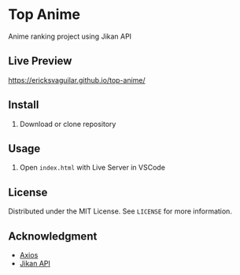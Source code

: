 # Top Anime

Anime ranking project using Jikan API

## Live Preview

https://ericksvaguilar.github.io/top-anime/

## Install

1. Download or clone repository

## Usage

1. Open `index.html` with Live Server in VSCode

## License

Distributed under the MIT License. See `LICENSE` for more information.

## Acknowledgment

* [Axios](https://github.com/axios/axios)
* [Jikan API](https://jikan.moe/)
